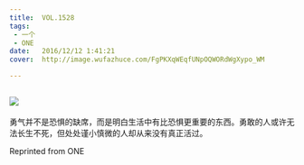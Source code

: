 ```yaml
---
title:	VOL.1528
tags:
 - 一个
 - ONE
date:	2016/12/12 1:41:21
cover:	http://image.wufazhuce.com/FgPKXqWEqfUNpOQWORdWgXypo_WM

---
```

![](http://image.wufazhuce.com/FgPKXqWEqfUNpOQWORdWgXypo_WM)
---

勇气并不是恐惧的缺席，而是明白生活中有比恐惧更重要的东西。勇敢的人或许无法长生不死，但处处谨小慎微的人却从来没有真正活过。
 
Reprinted from ONE
